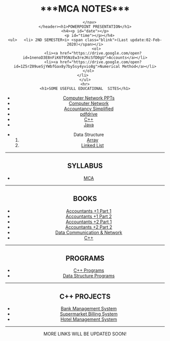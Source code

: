 <html>
  <head><title>kaushalbanal06.github.io/kb</title>
  <script type="text/javascript">
    window.onload = setInterval(clock,1000);

    function clock()
    {
	  var d = new Date();
	  
	  var date = d.getDate();
	  
	  var month = d.getMonth();
	  var montharr =["Jan","Feb","Mar","April","May","June","July","Aug","Sep","Oct","Nov","Dec"];
	  month=montharr[month];
	  
	  var year = d.getFullYear();
	  
	  var day = d.getDay();
	  var dayarr =["Sunday","Monday","Tuesday","Wednesday","Thursday","Friday","Saturday"];
	  day=dayarr[day];
	  
	  var hour =d.getHours();
    	  var min = d.getMinutes();
	  var sec = d.getSeconds();
	
	  document.getElementById("date").innerHTML=day+" "+date+" "+month+" "+year;
	  document.getElementById("time").innerHTML=hour+":"+min+":"+sec;
    }
  </script>
  </head>
  <style>
    .blink{
            animation:Define 1.5s infinite;
      }@keyframes Define{
    0%{color: aliceblue;}
    20%{color: antiquewhite;}
    50%{color: aqua;}
    80%{color: bisque;}
    100%{color: black;}
  }
  p
  {
	font-family: sans-serif;
	font-weight: bold;
	font-size:  20px;
  }
  </style>
  <body>
   <header>  
        <h1>***MCA NOTES***</h1>
        <nav>  

        </nav>
    </header><h1>POWERPOINT PRESENTATION</h1>
    <h4><p id="date"></p>
		<p id="time"></p></h4>
    <ul>   <li> 2ND SEMESTER<i> <span class="blink">(Last update:02-Feb-2020)</span></i>
              <ol>
           <li><a href="https://drive.google.com/open?id=1nenoD3E8nFiK6T95NzEw3reJKcSfD0gU">Accounts</a></li>
           <li><a href="https://drive.google.com/open?id=1Z5rZ09ueSjYWbfGax8y7by5sy4yvio8g">Numerical Method</a></li>
       </ol>
    </li>  
    </ul>
    <hr>
    <h1>SOME USEFULL EDUCATIONAL  SITES</h1>
<ul>
    <li><a href="https://citengg.blogspot.com/p/behrouz-forouzancomputer-networks4th.html">Computer Network PPTs</a></li>
    <li><a href="https://www.geeksforgeeks.org/computer-network-tutorials/">Computer Network</a></li>
    <li><a href="https://accounting-simplified.com/financial/introduction/what-is-accounting.html">Accountancy Simplified</a></li>
    <li><a href="https://www.pdfdrive.com">pdfdrive</a></li>
    <li><a href="https://www.geeksforgeeks.org/c-plus-plus/">C++</a></li>
    <li><a href="https://www.geeksforgeeks.org/java/">Java</a></li> 
    </ul>
    <ul><li> Data Structure<ol>
    <li><a href="https://www.geeksforgeeks.org/array-data-structure/">Array</a></li>
    <li><a href="https://www.geeksforgeeks.org/data-structures/linked-list/">Linked List</a></li>
  </ol></li></ul>
    <hr>
    <h1>SYLLABUS</h1>
    <ul>
    <li><a href="https://drive.google.com/open?id=1KEKmY7typRKpH95Z5440jrilSrqWixVu">MCA</a></li>
    </ul>
    <hr>
    <h1>BOOKS</h1>
    <ul>
    <li><a href="https://drive.google.com/open?id=1FiqdL2QHgiHYMY-tDqMWZpO5qbljyDZ5">Accountants +1 Part 1</a></li>
    <li><a href="https://drive.google.com/open?id=12a4SVzQwW9Uj0IqIk27jswZiS37GVZD9">Accountants +1 Part 2</a></li>
    <li><a href="https://drive.google.com/open?id=1YsSy8MNEIRQ21k3QBJdnYDzUzb0Bx6bu">Accountants +2 Part 1</a></li>
    <li><a href="https://drive.google.com/open?id=1fbkA8z0rwfE1G78A2KAdXZCFipD59K1q">Accountants +2 Part 2</a></li>
    <li><a href="https://drive.google.com/open?id=1c9y1fRM5HqGOA7XzmVRgFYxVgb77VNi-">Data Communication & Network</a></li>
    <li><a href="https://drive.google.com/open?id=1z9I28FZX-XoNfhJLeWAmBs_pHnePwxBs">C++</a></li>
    </ul>
     <hr>
    <h1>PROGRAMS</h1>
    <ul>
    <li><a href="kaushal69.html">C++ Programs</a></li>
    <li><a href="https://accounting-simplified.com/financial/introduction/what-is-accounting.html">Data Structure Programs</a></li>
    </ul>
     <hr>
    <h1>C++ PROJECTS</h1>
    <ul>
    <li><a href="https://www.codewithc.com/wp-content/uploads/2014/06/Banking-Record-System-C-Project.zip">Bank Management System</a></li>
    <li><a href="https://www.codewithc.com/wp-content/uploads/2014/05/Supermarket-Billing-System-C-Project.zip">Supermarket Billing System</a></li>
    <li><a href="https://www.codewithc.com/wp-content/uploads/2014/11/Hostel-Management-System-Project-in-VB.NET_.zip">Hotel Management System</a></li>
    </ul>
    <hr>
    MORE LINKS WILL BE UPDATED SOON!
  </body>
</html>
